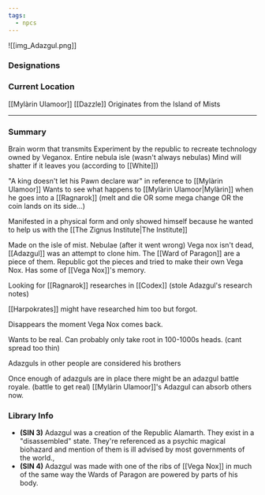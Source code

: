 ```yaml
---
tags:
  - npcs
---
```

![[img_Adazgul.png]]
### Designations


### Current Location
[[Mylàrin Ulamoor]]
[[Dazzle]]
Originates from the Island of Mists

___
### Summary
Brain worm that transmits 
Experiment by the republic to recreate technology owned by Veganox. Entire nebula isle (wasn't always nebulas) 
Mind will shatter if it leaves you (according to [[White]])

"A king doesn't let his Pawn declare war" in reference to [[Mylàrin Ulamoor]]
Wants to see what happens to [[Mylàrin Ulamoor|Mylàrin]] when he goes into a [[Ragnarok]] (melt and die OR some mega change OR the coin lands on its side...)


Manifested in a physical form and only showed himself because he wanted to help us with the [[The Zignus Institute|The Institute]]

Made on the isle of mist. Nebulae (after it went wrong) 
Vega nox isn't dead, [[Adazgul]] was an attempt to clone him. The [[Ward of Paragon]] are a piece of them. Republic got the pieces and tried to make their own Vega Nox. 
Has some of [[Vega Nox]]'s memory. 

Looking for [[Ragnarok]] researches in [[Codex]] (stole Adazgul's research notes)

[[Harpokrates]] might have researched him too but forgot. 

Disappears the moment Vega Nox comes back. 

Wants to be real.
Can probably only take root in 100-1000s heads. (cant spread too thin)

Adazguls in other people are considered his brothers

Once enough of adazguls are in place there might be an adazgul battle royale. (battle to get real)
[[Mylàrin Ulamoor]]'s Adazgul can absorb others now. 


### Library Info
- **(SIN 3)** Adazgul was a creation of the Republic Alamarth. They exist in a "disassembled" state. They're referenced as a psychic magical biohazard and mention of them is ill advised by most governments of the world.,
- **(SIN 4)** Adazgul was made with one of the ribs of [[Vega Nox]] in much of the same way the Wards of Paragon are powered by parts of his body.